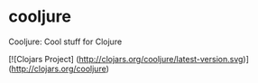 cooljure
========

Cooljure:  Cool stuff for Clojure

[![Clojars Project]
(http://clojars.org/cooljure/latest-version.svg)]
(http://clojars.org/cooljure)
